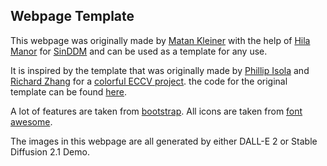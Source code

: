 ## <b>Webpage Template</b>

This webpage was originally made by [Matan Kleiner](https://www.linkedin.com/in/matan-kleiner/) with the 
help of [Hila Manor](https://www.linkedin.com/in/hilamanor/") for [SinDDM](https://matankleiner.github.io/sinddm/") and can be used as a template for any use.

It is inspired by the template that was originally made by [Phillip Isola](http://web.mit.edu/phillipi/) and [Richard Zhang](http://richzhang.github.io/)
 for a [colorful ECCV project](http://richzhang.github.io/colorization/).
the code for the original template can be found [here](https://richzhang.github.io/webpage-template).

A lot of features are taken from [bootstrap](https://getbootstrap.com/). All icons are taken from [font awesome](https://fontawesome.com/).

The images in this webpage are all generated by either DALL-E 2 or Stable Diffusion 2.1 Demo. 